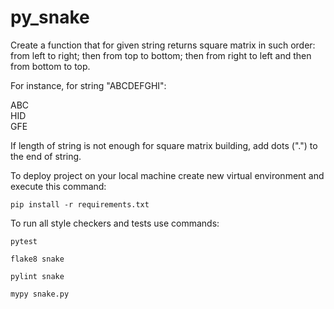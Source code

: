 # py_snake

Create a function that for given string returns square matrix in such order:
from left to right; then from top to bottom; then from right to left and then from bottom to top.

For instance, for string "ABCDEFGHI":

ABC  
HID  
GFE

If length of string is not enough for square matrix building, add dots (".") to the end of string.

To deploy project on your local machine create new virtual environment and execute this command:

`pip install -r requirements.txt`

To run all style checkers and tests use commands:

`pytest`

`flake8 snake`

`pylint snake`

`mypy snake.py`